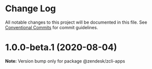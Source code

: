 # Change Log

All notable changes to this project will be documented in this file.
See [Conventional Commits](https://conventionalcommits.org) for commit guidelines.

# 1.0.0-beta.1 (2020-08-04)

**Note:** Version bump only for package @zendesk/zcli-apps
